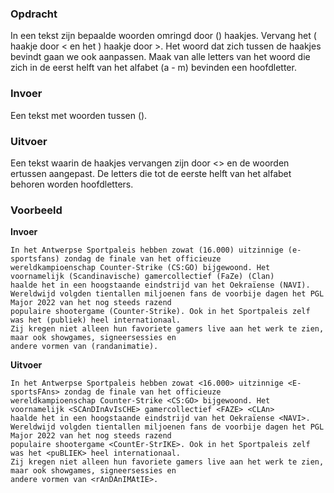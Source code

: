 ### Opdracht

In een tekst zijn bepaalde woorden omringd door () haakjes. Vervang het ( haakje door < en het ) haakje door >. Het woord dat zich tussen de haakjes bevindt gaan we ook aanpassen. Maak van alle letters van het woord die zich in de eerst helft van het alfabet (a - m) bevinden een hoofdletter.  

### Invoer

Een tekst met woorden tussen ().

### Uitvoer

Een tekst waarin de haakjes vervangen zijn door <> en de woorden ertussen aangepast. De letters die tot de eerste helft van het alfabet behoren worden hoofdletters.

### Voorbeeld

**Invoer**
    
    In het Antwerpse Sportpaleis hebben zowat (16.000) uitzinnige (e-sportsfans) zondag de finale van het officieuze 
    wereldkampioenschap Counter-Strike (CS:GO) bijgewoond. Het voornamelijk (Scandinavische) gamercollectief (FaZe) (Clan) 
    haalde het in een hoogstaande eindstrijd van het Oekraïense (NAVI).  
    Wereldwijd volgden tientallen miljoenen fans de voorbije dagen het PGL Major 2022 van het nog steeds razend 
    populaire shootergame (Counter-Strike). Ook in het Sportpaleis zelf was het (publiek) heel internationaal. 
    Zij kregen niet alleen hun favoriete gamers live aan het werk te zien, maar ook showgames, signeersessies en 
    andere vormen van (randanimatie).

**Uitvoer**
    
    In het Antwerpse Sportpaleis hebben zowat <16.000> uitzinnige <E-sportsFAns> zondag de finale van het officieuze 
    wereldkampioenschap Counter-Strike <CS:GO> bijgewoond. Het voornamelijk <SCAnDInAvIsCHE> gamercollectief <FAZE> <CLAn> 
    haalde het in een hoogstaande eindstrijd van het Oekraïense <NAVI>.  
    Wereldwijd volgden tientallen miljoenen fans de voorbije dagen het PGL Major 2022 van het nog steeds razend 
    populaire shootergame <CountEr-StrIKE>. Ook in het Sportpaleis zelf was het <puBLIEK> heel internationaal. 
    Zij kregen niet alleen hun favoriete gamers live aan het werk te zien, maar ook showgames, signeersessies en 
    andere vormen van <rAnDAnIMAtIE>.
    
     
  
   

